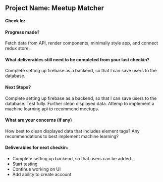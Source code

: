 ## Project Name: Meetup Matcher


#### Check In:

#### Progress made?
Fetch data from API, render components, minimally style app, and connect redux store.

#### What deliverables still need to be completed from your last checkin?
Complete setting up firebase as a backend, so that I can save users to the database.

#### Next Steps?
Complete setting up firebase as a backend, so that I can save users to the database.
Test fully.
Further clean displayed data.
Attemp to implement a machine learning api to recommend meetups.


#### What are your concerns (if any)
How best to clean displayed data that includes element tags?
Any recommendations to best implement machine learning?

#### Deliverables for next checkin:
- Complete setting up backend, so that users can be added.
- Start testing
- Continue working on UI
- Add ability to create account
